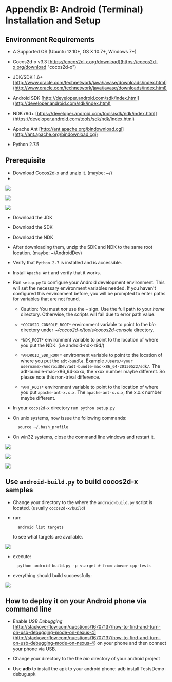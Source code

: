 # Appendix B: Android (Terminal) Installation and Setup

## Environment Requirements
* A Supported OS (Ubuntu 12.10+, OS X 10.7+, Windows 7+)

* Cocos2d-x v3.3 [https://cocos2d-x.org/download](https://cocos2d-x.org/download "cocos2d-x")

* JDK/SDK 1.6+ [http://www.oracle.com/technetwork/java/javase/downloads/index.html](http://www.oracle.com/technetwork/java/javase/downloads/index.html)

* Android SDK [http://developer.android.com/sdk/index.html](http://developer.android.com/sdk/index.html)

* NDK r9d+ [https://developer.android.com/tools/sdk/ndk/index.html](https://developer.android.com/tools/sdk/ndk/index.html)

* Apache Ant [http://ant.apache.org/bindownload.cgi](http://ant.apache.org/bindownload.cgi)

* Python 2.7.5

## Prerequisite
* Download Cocos2d-x and unzip it. (maybe: ~/)
* 
![](B/1.png "")

![](B/2.png "")

![](B/3.png "")

* Download the JDK

* Download the SDK

* Download the NDK

* After downloading them, unzip the SDK and NDK to the same root location.
(maybe: ~/AndroidDev)

* Verify that `Python 2.7` is installed and is accessible.

* Install `Apache Ant` and verify that it works.

* Run `setup.py` to configure your Android development environment. This will
set the necessary environment variables needed. If you haven't configured this
environment before, you will be prompted to enter paths for variables that are
not found.

  * Caution: You must *not* use the `~` sign. Use the full path to your *home*
directory. Otherwise, the scripts will fail due to error path value.

  * `*COCOS2D_CONSOLE_ROOT*` environment variable to point to the *bin* directory
under *~/cocos2d-x/tools/cocos2d-console* directory.

  * `*NDK_ROOT*` environment variable to point to the location of where you put
the NDK. (i.e android-ndk-r9d/)

  * `*ANDROID_SDK_ROOT*` environment variable to point to the location of where
you put the `adt-bundle`.  Example `/Users/<your username>/AndroidDev/adt-bundle-mac-x86_64-20130522/sdk/`.
The adt-bundle-mac-x86_64-xxxx, the xxxx number maybe different. So please note
this non-trival difference.

  * `*ANT_ROOT*` environment variable to point to the location of where you put
`apache-ant-x.x.x`.  The `apache-ant-x.x.x`, the x.x.x number maybe different.

* In your `cocos2d-x` directory run` python setup.py`

* On unix systems, now issue the following commands:

		source ~/.bash_profile

* On win32 systems, close the command line windows and restart it.

![](B/setuppy01.png "")

![](B/setuppy02.png "")

![](B/setuppy03.png "")

## Use `android-build.py` to build cocos2d-x samples

* Change your directory to the where the `android-build.py` script is located.
(usually `cocos2d-x/build`)

* run:

		android list targets

	to see what targets are available.

![](B/android-list-targets1.png "")

* execute:

		python android-build.py -p <target # from above> cpp-tests

* everything should build successfully:

![](B/buildsuccess.png "")

## How to deploy it on your Android phone via command line

* Enable *USB Debugging* [http://stackoverflow.com/questions/16707137/how-to-find-and-turn-on-usb-debugging-mode-on-nexus-4]
(http://stackoverflow.com/questions/16707137/how-to-find-and-turn-on-usb-debugging-mode-on-nexus-4)
on your phone and then connect your phone via USB.

* Change your directory to the the *bin* directory of your android project

* Use **adb** to install the apk to your android phone:
		adb install TestsDemo-debug.apk
